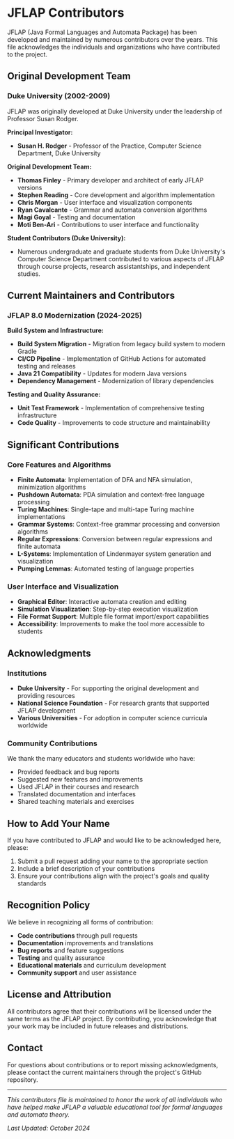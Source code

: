 # JFLAP Contributors

JFLAP (Java Formal Languages and Automata Package) has been developed and maintained by numerous contributors over the years. This file acknowledges the individuals and organizations who have contributed to the project.

## Original Development Team

### Duke University (2002-2009)

JFLAP was originally developed at Duke University under the leadership of Professor Susan Rodger.

**Principal Investigator:**
- **Susan H. Rodger** - Professor of the Practice, Computer Science Department, Duke University

**Original Development Team:**
- **Thomas Finley** - Primary developer and architect of early JFLAP versions
- **Stephen Reading** - Core development and algorithm implementation
- **Chris Morgan** - User interface and visualization components
- **Ryan Cavalcante** - Grammar and automata conversion algorithms
- **Magi Goyal** - Testing and documentation
- **Moti Ben-Ari** - Contributions to user interface and functionality

**Student Contributors (Duke University):**
- Numerous undergraduate and graduate students from Duke University's Computer Science Department contributed to various aspects of JFLAP through course projects, research assistantships, and independent studies.

## Current Maintainers and Contributors

### JFLAP 8.0 Modernization (2024-2025)

**Build System and Infrastructure:**
- **Build System Migration** - Migration from legacy build system to modern Gradle
- **CI/CD Pipeline** - Implementation of GitHub Actions for automated testing and releases
- **Java 21 Compatibility** - Updates for modern Java versions
- **Dependency Management** - Modernization of library dependencies

**Testing and Quality Assurance:**
- **Unit Test Framework** - Implementation of comprehensive testing infrastructure
- **Code Quality** - Improvements to code structure and maintainability

## Significant Contributions

### Core Features and Algorithms

- **Finite Automata**: Implementation of DFA and NFA simulation, minimization algorithms
- **Pushdown Automata**: PDA simulation and context-free language processing
- **Turing Machines**: Single-tape and multi-tape Turing machine implementations
- **Grammar Systems**: Context-free grammar processing and conversion algorithms
- **Regular Expressions**: Conversion between regular expressions and finite automata
- **L-Systems**: Implementation of Lindenmayer system generation and visualization
- **Pumping Lemmas**: Automated testing of language properties

### User Interface and Visualization

- **Graphical Editor**: Interactive automata creation and editing
- **Simulation Visualization**: Step-by-step execution visualization
- **File Format Support**: Multiple file format import/export capabilities
- **Accessibility**: Improvements to make the tool more accessible to students

## Acknowledgments

### Institutions

- **Duke University** - For supporting the original development and providing resources
- **National Science Foundation** - For research grants that supported JFLAP development
- **Various Universities** - For adoption in computer science curricula worldwide

### Community Contributions

We thank the many educators and students worldwide who have:
- Provided feedback and bug reports
- Suggested new features and improvements
- Used JFLAP in their courses and research
- Translated documentation and interfaces
- Shared teaching materials and exercises

## How to Add Your Name

If you have contributed to JFLAP and would like to be acknowledged here, please:

1. Submit a pull request adding your name to the appropriate section
2. Include a brief description of your contributions
3. Ensure your contributions align with the project's goals and quality standards

## Recognition Policy

We believe in recognizing all forms of contribution:
- **Code contributions** through pull requests
- **Documentation** improvements and translations
- **Bug reports** and feature suggestions
- **Testing** and quality assurance
- **Educational materials** and curriculum development
- **Community support** and user assistance

## License and Attribution

All contributors agree that their contributions will be licensed under the same terms as the JFLAP project. By contributing, you acknowledge that your work may be included in future releases and distributions.

## Contact

For questions about contributions or to report missing acknowledgments, please contact the current maintainers through the project's GitHub repository.

---

*This contributors file is maintained to honor the work of all individuals who have helped make JFLAP a valuable educational tool for formal languages and automata theory.*

*Last Updated: October 2024*

